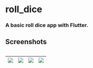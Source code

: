 # roll_dice

### A basic roll dice app with Flutter.

## Screenshots

<P><img width="
"/></P>

|<img  src="https://github.com/imon001/basic_roll_dice_app/assets/41481933/fb681a97-429b-439c-bfc9-0af056e03b66"/>|<img src="https://github.com/imon001/basic_roll_dice_app/assets/41481933/7a257c78-a485-49cf-8953-607277241c99"/>|<img src="https://github.com/imon001/basic_roll_dice_app/assets/41481933/2725d830-a842-4d1c-8cfa-6af90940b968"/>|<img src="https://github.com/imon001/basic_roll_dice_app/assets/41481933/86d55d94-f891-4330-af4b-65a524f16465"/>|
| ------------- | ------------- |------------- | ------------- |




